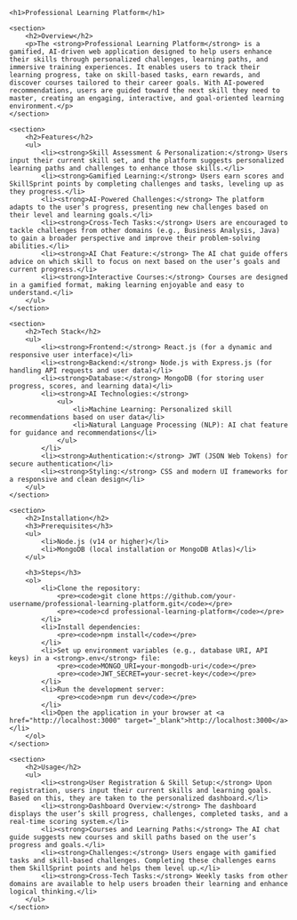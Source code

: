 
    <h1>Professional Learning Platform</h1>

    <section>
        <h2>Overview</h2>
        <p>The <strong>Professional Learning Platform</strong> is a gamified, AI-driven web application designed to help users enhance their skills through personalized challenges, learning paths, and immersive training experiences. It enables users to track their learning progress, take on skill-based tasks, earn rewards, and discover courses tailored to their career goals. With AI-powered recommendations, users are guided toward the next skill they need to master, creating an engaging, interactive, and goal-oriented learning environment.</p>
    </section>

    <section>
        <h2>Features</h2>
        <ul>
            <li><strong>Skill Assessment & Personalization:</strong> Users input their current skill set, and the platform suggests personalized learning paths and challenges to enhance those skills.</li>
            <li><strong>Gamified Learning:</strong> Users earn scores and SkillSprint points by completing challenges and tasks, leveling up as they progress.</li>
            <li><strong>AI-Powered Challenges:</strong> The platform adapts to the user’s progress, presenting new challenges based on their level and learning goals.</li>
            <li><strong>Cross-Tech Tasks:</strong> Users are encouraged to tackle challenges from other domains (e.g., Business Analysis, Java) to gain a broader perspective and improve their problem-solving abilities.</li>
            <li><strong>AI Chat Feature:</strong> The AI chat guide offers advice on which skill to focus on next based on the user’s goals and current progress.</li>
            <li><strong>Interactive Courses:</strong> Courses are designed in a gamified format, making learning enjoyable and easy to understand.</li>
        </ul>
    </section>

    <section>
        <h2>Tech Stack</h2>
        <ul>
            <li><strong>Frontend:</strong> React.js (for a dynamic and responsive user interface)</li>
            <li><strong>Backend:</strong> Node.js with Express.js (for handling API requests and user data)</li>
            <li><strong>Database:</strong> MongoDB (for storing user progress, scores, and learning data)</li>
            <li><strong>AI Technologies:</strong>
                <ul>
                    <li>Machine Learning: Personalized skill recommendations based on user data</li>
                    <li>Natural Language Processing (NLP): AI chat feature for guidance and recommendations</li>
                </ul>
            </li>
            <li><strong>Authentication:</strong> JWT (JSON Web Tokens) for secure authentication</li>
            <li><strong>Styling:</strong> CSS and modern UI frameworks for a responsive and clean design</li>
        </ul>
    </section>

    <section>
        <h2>Installation</h2>
        <h3>Prerequisites</h3>
        <ul>
            <li>Node.js (v14 or higher)</li>
            <li>MongoDB (local installation or MongoDB Atlas)</li>
        </ul>

        <h3>Steps</h3>
        <ol>
            <li>Clone the repository:
                <pre><code>git clone https://github.com/your-username/professional-learning-platform.git</code></pre>
                <pre><code>cd professional-learning-platform</code></pre>
            </li>
            <li>Install dependencies:
                <pre><code>npm install</code></pre>
            </li>
            <li>Set up environment variables (e.g., database URI, API keys) in a <strong>.env</strong> file:
                <pre><code>MONGO_URI=your-mongodb-uri</code></pre>
                <pre><code>JWT_SECRET=your-secret-key</code></pre>
            </li>
            <li>Run the development server:
                <pre><code>npm run dev</code></pre>
            </li>
            <li>Open the application in your browser at <a href="http://localhost:3000" target="_blank">http://localhost:3000</a></li>
        </ol>
    </section>

    <section>
        <h2>Usage</h2>
        <ul>
            <li><strong>User Registration & Skill Setup:</strong> Upon registration, users input their current skills and learning goals. Based on this, they are taken to the personalized dashboard.</li>
            <li><strong>Dashboard Overview:</strong> The dashboard displays the user’s skill progress, challenges, completed tasks, and a real-time scoring system.</li>
            <li><strong>Courses and Learning Paths:</strong> The AI chat guide suggests new courses and skill paths based on the user’s progress and goals.</li>
            <li><strong>Challenges:</strong> Users engage with gamified tasks and skill-based challenges. Completing these challenges earns them SkillSprint points and helps them level up.</li>
            <li><strong>Cross-Tech Tasks:</strong> Weekly tasks from other domains are available to help users broaden their learning and enhance logical thinking.</li>
        </ul>
    </section>
